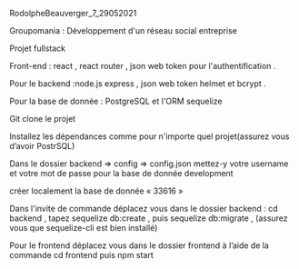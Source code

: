 RodolpheBeauverger_7_29052021

Groupomania : Développement d'un réseau social entreprise

Projet fullstack

Front-end : react , react router , json web token pour l'authentification .

Pour le backend :node.js express , json web token helmet et bcrypt .

Pour la base de donnée : PostgreSQL et l'ORM sequelize

Git clone le projet

Installez les dépendances comme pour n'importe quel projet(assurez vous d’avoir PostrSQL)

Dans le dossier backend => config => config.json mettez-y votre username et votre mot de passe pour la base de donnée development

créer localement la base de donnée « 33616 »

Dans l'invite de commande déplacez vous dans le dossier backend : cd backend , tapez sequelize db:create , puis sequelize db:migrate , (assurez vous que sequelize-cli est bien installé)

Pour le frontend déplacez vous dans le dossier frontend à l’aide de la commande cd frontend puis npm start
